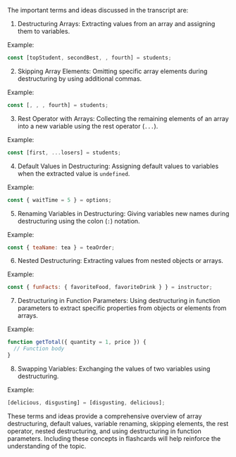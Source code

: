 The important terms and ideas discussed in the transcript are:

1. Destructuring Arrays: Extracting values from an array and assigning them to variables.

Example:
```javascript
const [topStudent, secondBest, , fourth] = students;
```

2. Skipping Array Elements: Omitting specific array elements during destructuring by using additional commas.

Example:
```javascript
const [, , , fourth] = students;
```

3. Rest Operator with Arrays: Collecting the remaining elements of an array into a new variable using the rest operator (`...`).

Example:
```javascript
const [first, ...losers] = students;
```

4. Default Values in Destructuring: Assigning default values to variables when the extracted value is `undefined`.

Example:
```javascript
const { waitTime = 5 } = options;
```

5. Renaming Variables in Destructuring: Giving variables new names during destructuring using the colon (`:`) notation.

Example:
```javascript
const { teaName: tea } = teaOrder;
```

6. Nested Destructuring: Extracting values from nested objects or arrays.

Example:
```javascript
const { funFacts: { favoriteFood, favoriteDrink } } = instructor;
```

7. Destructuring in Function Parameters: Using destructuring in function parameters to extract specific properties from objects or elements from arrays.

Example:
```javascript
function getTotal({ quantity = 1, price }) {
  // Function body
}
```

8. Swapping Variables: Exchanging the values of two variables using destructuring.

Example:
```javascript
[delicious, disgusting] = [disgusting, delicious];
```

These terms and ideas provide a comprehensive overview of array destructuring, default values, variable renaming, skipping elements, the rest operator, nested destructuring, and using destructuring in function parameters. Including these concepts in flashcards will help reinforce the understanding of the topic.